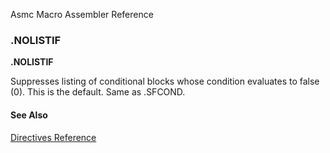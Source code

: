 Asmc Macro Assembler Reference

### .NOLISTIF

**.NOLISTIF**

Suppresses listing of conditional blocks whose condition evaluates to false (0). This is the default. Same as .SFCOND.

#### See Also

[Directives Reference](readme.md)